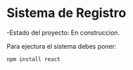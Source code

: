 <h1> Sistema de Registro</h1>

-Estado del proyecto: En construccion.

Para ejectura el sistema debes poner:

```npm install react```
